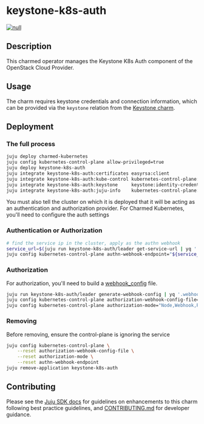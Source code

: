 # keystone-k8s-auth
[![null](https://charmhub.io/keystone-k8s-auth/badge.svg)](https://charmhub.io/keystone-k8s-auth)

## Description

This charmed operator manages the Keystone K8s Auth component of the OpenStack
Cloud Provider.

## Usage

The charm requires keystone credentials and connection information, which
can be provided via the `keystone` relation from the [Keystone charm](https://charmhub.io/keystone).

## Deployment

### The full process

```bash
juju deploy charmed-kubernetes
juju config kubernetes-control-plane allow-privileged=true
juju deploy keystone-k8s-auth
juju integrate keystone-k8s-auth:certificates easyrsa:client
juju integrate keystone-k8s-auth:kube-control kubernetes-control-plane:kube-control
juju integrate keystone-k8s-auth:keystone     keystone:identity-credentials
juju integrate keystone-k8s-auth:juju-info    kubernetes-control-plane:juju-info
```

You must also tell the cluster on which it is deployed that it will be
acting as an authentication and authorization provider. 
For Charmed Kubernetes, you'll need to configure the auth settings

### Authentication or Authorization
```bash
# find the service ip in the cluster, apply as the authn webhook
service_url=$(juju run keystone-k8s-auth/leader get-service-url | yq '.service-url')
juju config kubernetes-control-plane authn-webhook-endpoint="${service_url}",
```

### Authorization

For authorization, you'll need to build a [webhook_config](https://github.com/kubernetes/cloud-provider-openstack/blob/master/examples/webhook/keystone-apiserver-webhook.yaml) file.

```bash
juju run keystone-k8s-auth/leader generate-webhook-config | yq '.webhook-config' > webhook
juju config kubernetes-control-plane authorization-webhook-config-file=$(cat webhook)
juju config kubernetes-control-plane authorization-mode="Node,Webhook,RBAC"
```

### Removing

Before removing, ensure the control-plane is ignoring the service

```bash
juju config kubernetes-control-plane \
    --reset authorization-webhook-config-file \
    --reset authorization-mode \
    --reset authn-webhook-endpoint
juju remove-application keystone-k8s-auth
```

## Contributing

Please see the [Juju SDK docs](https://juju.is/docs/sdk) for guidelines
on enhancements to this charm following best practice guidelines, and
[CONTRIBUTING.md](https://github.com/canonical/keystone-k8s-auth-operator/blob/main/CONTRIBUTING.md)
for developer guidance.

